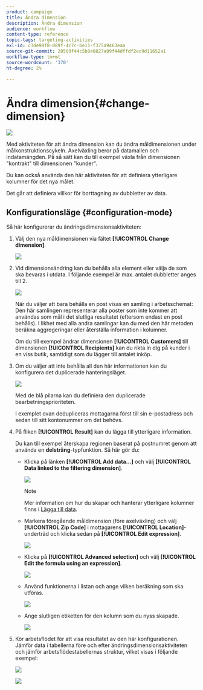 ```yaml
---
product: campaign
title: Ändra dimension
description: Ändra dimension
audience: workflow
content-type: reference
topic-tags: targeting-activities
exl-id: c3de99f8-089f-4c7c-be11-f375a9463eaa
source-git-commit: 20509f44c5b8e0827a09f44dffdf2ec9d11652a1
workflow-type: tm+mt
source-wordcount: '370'
ht-degree: 2%

---
```


# Ändra dimension{#change-dimension}

![](../../assets/common.svg)

Med aktiviteten för att ändra dimension kan du ändra måldimensionen under målkonstruktionscykeln. Axelväxling beror på datamallen och indatamängden. På så sätt kan du till exempel växla från dimensionen &quot;kontrakt&quot; till dimensionen &quot;kunder&quot;.

Du kan också använda den här aktiviteten för att definiera ytterligare kolumner för det nya målet.

Det går att definiera villkor för borttagning av dubbletter av data.

## Konfigurationsläge {#configuration-mode}

Så här konfigurerar du ändringsdimensionsaktiviteten:

1. Välj den nya måldimensionen via fältet **[!UICONTROL Change dimension]**.

   ![](assets/s_user_change_dimension_param1.png)

1. Vid dimensionsändring kan du behålla alla element eller välja de som ska bevaras i utdata. I följande exempel är max. antalet dubbletter anges till 2.

   ![](assets/s_user_change_dimension_limit.png)

   När du väljer att bara behålla en post visas en samling i arbetsschemat: Den här samlingen representerar alla poster som inte kommer att användas som mål i det slutliga resultatet (eftersom endast en post behålls). I likhet med alla andra samlingar kan du med den här metoden beräkna aggregeringar eller återställa information i kolumner.

   Om du till exempel ändrar dimensionen **[!UICONTROL Customers]** till dimensionen **[!UICONTROL Recipients]** kan du rikta in dig på kunder i en viss butik, samtidigt som du lägger till antalet inköp.

1. Om du väljer att inte behålla all den här informationen kan du konfigurera det duplicerade hanteringsläget.

   ![](assets/s_user_change_dimension_param2.png)

   Med de blå pilarna kan du definiera den duplicerade bearbetningsprioriteten.

   I exemplet ovan dedupliceras mottagarna först till sin e-postadress och sedan till sitt kontonummer om det behövs.

1. På fliken **[!UICONTROL Result]** kan du lägga till ytterligare information.

   Du kan till exempel återskapa regionen baserat på postnumret genom att använda en **delsträng**-typfunktion. Så här gör du:

   * Klicka på länken **[!UICONTROL Add data...]** och välj **[!UICONTROL Data linked to the filtering dimension]**.

      ![](assets/wf_change-dimension_sample_01.png)

      >[!NOTE]
      >
      >Mer information om hur du skapar och hanterar ytterligare kolumner finns i [Lägga till data](query.md#adding-data).

   * Markera föregående måldimension (före axelväxling) och välj **[!UICONTROL Zip Code]** i mottagarens **[!UICONTROL Location]**-underträd och klicka sedan på **[!UICONTROL Edit expression]**.

      ![](assets/wf_change-dimension_sample_02.png)

   * Klicka på **[!UICONTROL Advanced selection]** och välj **[!UICONTROL Edit the formula using an expression]**.

      ![](assets/wf_change-dimension_sample_03.png)

   * Använd funktionerna i listan och ange vilken beräkning som ska utföras.

      ![](assets/wf_change-dimension_sample_04.png)

   * Ange slutligen etiketten för den kolumn som du nyss skapade.

      ![](assets/wf_change-dimension_sample_05.png)

1. Kör arbetsflödet för att visa resultatet av den här konfigurationen. Jämför data i tabellerna före och efter ändringsdimensionsaktiviteten och jämför arbetsflödestabellernas struktur, vilket visas i följande exempel:

   ![](assets/wf_change-dimension_sample_06.png)

   ![](assets/wf_change-dimension_sample_07.png)
